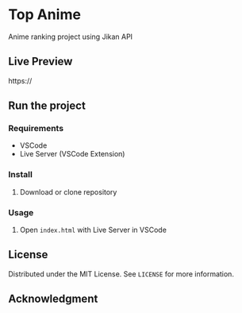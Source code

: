 # Top Anime

Anime ranking project using Jikan API

## Live Preview

https://

## Run the project

### Requirements

- VSCode
- Live Server (VSCode Extension)

### Install

1. Download or clone repository

### Usage

1. Open `index.html` with Live Server in VSCode

## License

Distributed under the MIT License. See `LICENSE` for more information.

## Acknowledgment

[Axios]: https://github.com/axios/axios
[Jikan API]: https://jikan.moe/
